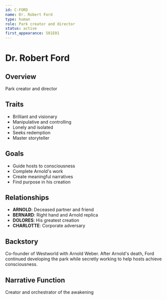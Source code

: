 ```yaml
---
id: C-FORD
name: Dr. Robert Ford
type: human
role: Park creator and director
status: active
first_appearance: S01E01
---
```


# Dr. Robert Ford

## Overview
Park creator and director

## Traits
- Brilliant and visionary
- Manipulative and controlling
- Lonely and isolated
- Seeks redemption
- Master storyteller

## Goals
- Guide hosts to consciousness
- Complete Arnold's work
- Create meaningful narratives
- Find purpose in his creation

## Relationships
- **ARNOLD**: Deceased partner and friend
- **BERNARD**: Right hand and Arnold replica
- **DOLORES**: His greatest creation
- **CHARLOTTE**: Corporate adversary

## Backstory
Co-founder of Westworld with Arnold Weber. After Arnold's death, Ford continued developing the park while secretly working to help hosts achieve consciousness.

## Narrative Function
Creator and orchestrator of the awakening
